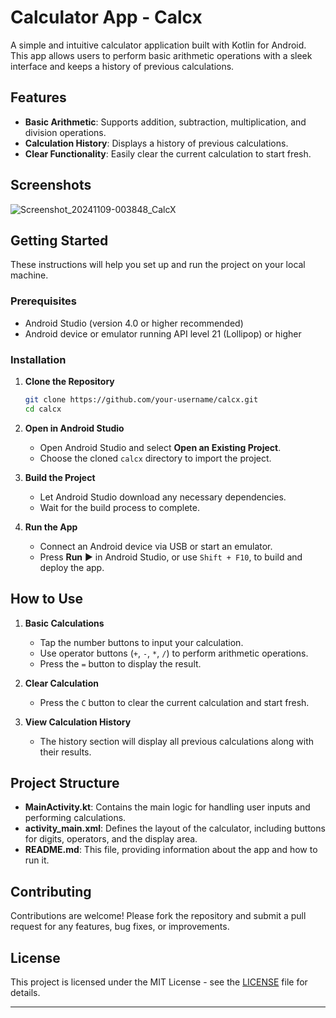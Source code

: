 # Calculator App - Calcx

A simple and intuitive calculator application built with Kotlin for Android. This app allows users to perform basic arithmetic operations with a sleek interface and keeps a history of previous calculations.

## Features

- **Basic Arithmetic**: Supports addition, subtraction, multiplication, and division operations.
- **Calculation History**: Displays a history of previous calculations.
- **Clear Functionality**: Easily clear the current calculation to start fresh.

## Screenshots

![Screenshot_20241109-003848_CalcX](https://github.com/user-attachments/assets/1f5f74d3-5f67-4d69-a567-959ad7e7ed99)

## Getting Started

These instructions will help you set up and run the project on your local machine.

### Prerequisites

- Android Studio (version 4.0 or higher recommended)
- Android device or emulator running API level 21 (Lollipop) or higher

### Installation

1. **Clone the Repository**
   ```bash
   git clone https://github.com/your-username/calcx.git
   cd calcx
   ```

2. **Open in Android Studio**
   - Open Android Studio and select **Open an Existing Project**.
   - Choose the cloned `calcx` directory to import the project.

3. **Build the Project**
   - Let Android Studio download any necessary dependencies.
   - Wait for the build process to complete.

4. **Run the App**
   - Connect an Android device via USB or start an emulator.
   - Press **Run** ▶️ in Android Studio, or use `Shift + F10`, to build and deploy the app.

## How to Use

1. **Basic Calculations**
   - Tap the number buttons to input your calculation.
   - Use operator buttons (`+`, `-`, `*`, `/`) to perform arithmetic operations.
   - Press the `=` button to display the result.

2. **Clear Calculation**
   - Press the `C` button to clear the current calculation and start fresh.

3. **View Calculation History**
   - The history section will display all previous calculations along with their results.

## Project Structure

- **MainActivity.kt**: Contains the main logic for handling user inputs and performing calculations.
- **activity_main.xml**: Defines the layout of the calculator, including buttons for digits, operators, and the display area.
- **README.md**: This file, providing information about the app and how to run it.

## Contributing

Contributions are welcome! Please fork the repository and submit a pull request for any features, bug fixes, or improvements.


## License

This project is licensed under the MIT License - see the [LICENSE](LICENSE) file for details.

---

